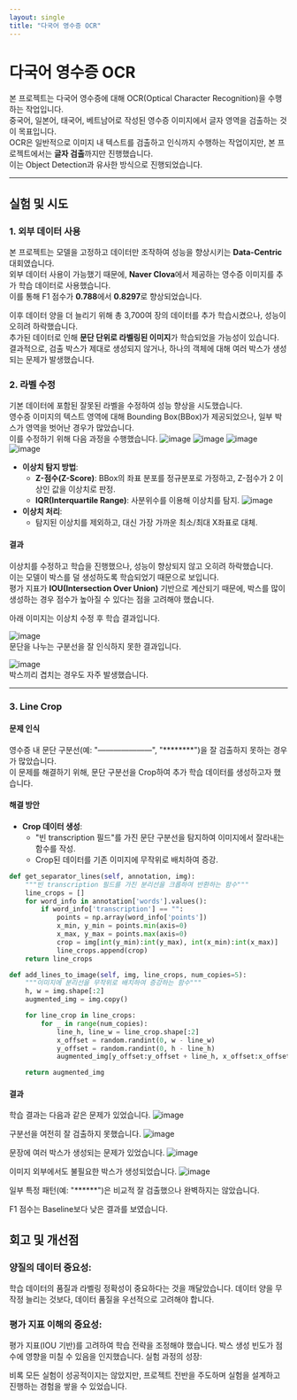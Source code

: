 ```yaml
---
layout: single
title: "다국어 영수증 OCR"
---
```


# 다국어 영수증 OCR
본 프로젝트는 다국어 영수증에 대해 OCR(Optical Character Recognition)을 수행하는 작업입니다.  
중국어, 일본어, 태국어, 베트남어로 작성된 영수증 이미지에서 글자 영역을 검출하는 것이 목표입니다.  
OCR은 일반적으로 이미지 내 텍스트를 검출하고 인식까지 수행하는 작업이지만, 본 프로젝트에서는 **글자 검출**까지만 진행했습니다.  
이는 Object Detection과 유사한 방식으로 진행되었습니다.

---

## 실험 및 시도

### 1. 외부 데이터 사용
본 프로젝트는 모델을 고정하고 데이터만 조작하여 성능을 향상시키는 **Data-Centric** 대회였습니다.  
외부 데이터 사용이 가능했기 때문에, **Naver Clova**에서 제공하는 영수증 이미지를 추가 학습 데이터로 사용했습니다.  
이를 통해 F1 점수가 **0.788**에서 **0.8297**로 향상되었습니다.

이후 데이터 양을 더 늘리기 위해 총 3,700여 장의 데이터를 추가 학습시켰으나, 성능이 오히려 하락했습니다.  
추가된 데이터로 인해 **문단 단위로 라벨링된 이미지**가 학습되었을 가능성이 있습니다.  
결과적으로, 검출 박스가 제대로 생성되지 않거나, 하나의 객체에 대해 여러 박스가 생성되는 문제가 발생했습니다.

### 2. 라벨 수정
기본 데이터에 포함된 잘못된 라벨을 수정하여 성능 향상을 시도했습니다.  
영수증 이미지의 텍스트 영역에 대해 Bounding Box(BBox)가 제공되었으나, 일부 박스가 영역을 벗어난 경우가 많았습니다.  
이를 수정하기 위해 다음 과정을 수행했습니다.
![image](../image/data_centric/receipt1.PNG) 
![image](../image/data_centric/receipt2.PNG) 
![image](../image/data_centric/receipt3.PNG) 
![image](../image/data_centric/receipt4.PNG) 

- **이상치 탐지 방법**:
  - **Z-점수(Z-Score)**: BBox의 좌표 분포를 정규분포로 가정하고, Z-점수가 2 이상인 값을 이상치로 판정.
  - **IQR(Interquartile Range)**: 사분위수를 이용해 이상치를 탐지.
![image](../image/data_centric/Zscore.PNG)  
- **이상치 처리**:
  - 탐지된 이상치를 제외하고, 대신 가장 가까운 최소/최대 X좌표로 대체.



#### 결과
이상치를 수정하고 학습을 진행했으나, 성능이 향상되지 않고 오히려 하락했습니다.  
이는 모델이 박스를 덜 생성하도록 학습되었기 때문으로 보입니다.  
평가 지표가 **IOU(Intersection Over Union)** 기반으로 계산되기 때문에, 박스를 많이 생성하는 경우 점수가 높아질 수 있다는 점을 고려해야 했습니다.

아래 이미지는 이상치 수정 후 학습 결과입니다.

![image](../image/data_centric/receipt5.png)  
문단을 나누는 구분선을 잘 인식하지 못한 결과입니다.

![image](../image/data_centric/receipt6.png)  
박스끼리 겹치는 경우도 자주 발생했습니다.

---

### 3. Line Crop
#### 문제 인식
영수증 내 문단 구분선(예: "———————", "********")을 잘 검출하지 못하는 경우가 많았습니다.  
이 문제를 해결하기 위해, 문단 구분선을 Crop하여 추가 학습 데이터를 생성하고자 했습니다.

#### 해결 방안
- **Crop 데이터 생성**:
  - "빈 transcription 필드"를 가진 문단 구분선을 탐지하여 이미지에서 잘라내는 함수를 작성.
  - Crop된 데이터를 기존 이미지에 무작위로 배치하여 증강.

```python
def get_separator_lines(self, annotation, img):
    """빈 transcription 필드를 가진 분리선을 크롭하여 반환하는 함수"""
    line_crops = []
    for word_info in annotation['words'].values():
        if word_info['transcription'] == "":
            points = np.array(word_info['points'])
            x_min, y_min = points.min(axis=0)
            x_max, y_max = points.max(axis=0)
            crop = img[int(y_min):int(y_max), int(x_min):int(x_max)]
            line_crops.append(crop)
    return line_crops

def add_lines_to_image(self, img, line_crops, num_copies=5):
    """이미지에 분리선을 무작위로 배치하여 증강하는 함수"""
    h, w = img.shape[:2]
    augmented_img = img.copy()

    for line_crop in line_crops:
        for _ in range(num_copies):
            line_h, line_w = line_crop.shape[:2]
            x_offset = random.randint(0, w - line_w)
            y_offset = random.randint(0, h - line_h)
            augmented_img[y_offset:y_offset + line_h, x_offset:x_offset + line_w] = line_crop

    return augmented_img
```
#### 결과
학습 결과는 다음과 같은 문제가 있었습니다.
![image](../image/data_centric/receipt7.png)  

구분선을 여전히 잘 검출하지 못했습니다.
![image](../image/data_centric/receipt8.png)  

문장에 여러 박스가 생성되는 문제가 있었습니다.
![image](../image/data_centric/receipt9.png)  

이미지 외부에서도 불필요한 박스가 생성되었습니다.
![image](../image/data_centric/receipt10.png)  

일부 특정 패턴(예: "******")은 비교적 잘 검출했으나 완벽하지는 않았습니다.

F1 점수는 Baseline보다 낮은 결과를 보였습니다.

## 회고 및 개선점
### 양질의 데이터 중요성:

학습 데이터의 품질과 라벨링 정확성이 중요하다는 것을 깨달았습니다.
데이터 양을 무작정 늘리는 것보다, 데이터 품질을 우선적으로 고려해야 합니다.

### 평가 지표 이해의 중요성:

평가 지표(IOU 기반)를 고려하여 학습 전략을 조정해야 했습니다.
박스 생성 빈도가 점수에 영향을 미칠 수 있음을 인지했습니다.
실험 과정의 성장:

비록 모든 실험이 성공적이지는 않았지만, 프로젝트 전반을 주도하며 실험을 설계하고 진행하는 경험을 쌓을 수 있었습니다.
